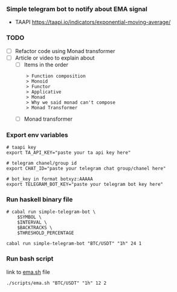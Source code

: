 ### Simple telegram bot to notify about EMA signal

- TAAPI https://taapi.io/indicators/exponential-moving-average/

### TODO
- [ ] Refactor code using Monad transformer
- [ ] Article or video to explain about
    - [ ] Items in the order
    ```
        > Function composition
        > Monoid 
        > Functor 
        > Applicative 
        > Monad 
        > Why we said monad can't compose 
        > Monad Transformer
    ```
    - [ ] Monad transformer

### Export env variables

```
# taapi key
export TA_API_KEY="paste your ta api key here"

# telegram chanel/group id
export CHAT_ID="paste your telegram chat group/chanel here"

# bot_key in format botxyz:AAAAA
export TELEGRAM_BOT_KEY="paste your telegram bot key here"

```

### Run haskell binary file
```
# cabal run simple-telegram-bot \
    $SYMBOL \
    $INTERVAL \
    $BACKTRACKS \
    $THRESHOLD_PERCENTAGE

cabal run simple-telegram-bot "BTC/USDT" "1h" 24 1

```

### Run bash script
link to [ema.sh](./scripts/ema.sh) file
```
./scripts/ema.sh "BTC/USDT" "1h" 12 2
```
